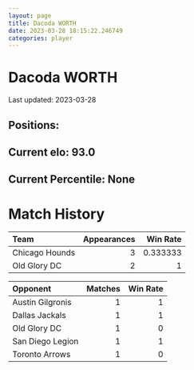```yaml
---  
layout: page  
title: Dacoda WORTH  
date: 2023-03-28 18:15:22.246749  
categories: player  
---
```

# Dacoda WORTH


Last updated: 2023-03-28
## Positions: 

## Current elo: 93.0

## Current Percentile: None

# Match History


| Team           |   Appearances |   Win Rate |
|:---------------|--------------:|-----------:|
| Chicago Hounds |             3 |   0.333333 |
| Old Glory DC   |             2 |   1        |

| Opponent         |   Matches |   Win Rate |
|:-----------------|----------:|-----------:|
| Austin Gilgronis |         1 |          1 |
| Dallas Jackals   |         1 |          1 |
| Old Glory DC     |         1 |          0 |
| San Diego Legion |         1 |          1 |
| Toronto Arrows   |         1 |          0 |